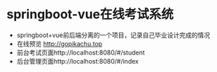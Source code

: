 # springboot-vue在线考试系统
* springboot+vue前后端分离的一个项目，记录自己毕业设计完成的情况
* 在线预览 http://gopikachu.top
 * 前台考试页面http://localhost:8080/#/student
 * 后台管理页面http://localhost:8080/#/index

